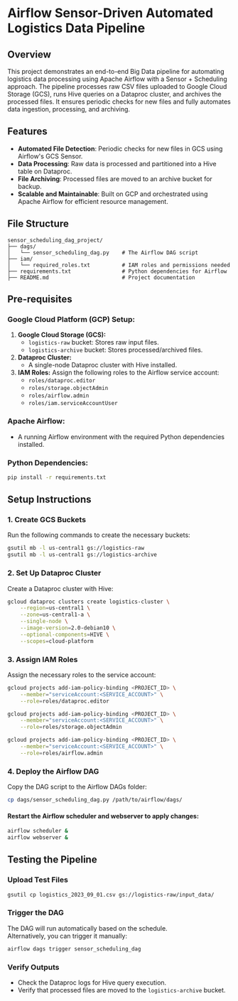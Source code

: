 # Airflow Sensor-Driven Automated Logistics Data Pipeline

## Overview
This project demonstrates an end-to-end Big Data pipeline for automating logistics data processing using Apache Airflow with a Sensor + Scheduling approach. The pipeline processes raw CSV files uploaded to Google Cloud Storage (GCS), runs Hive queries on a Dataproc cluster, and archives the processed files. It ensures periodic checks for new files and fully automates data ingestion, processing, and archiving.

## Features
- **Automated File Detection**: Periodic checks for new files in GCS using Airflow's GCS Sensor.
- **Data Processing**: Raw data is processed and partitioned into a Hive table on Dataproc.
- **File Archiving**: Processed files are moved to an archive bucket for backup.
- **Scalable and Maintainable**: Built on GCP and orchestrated using Apache Airflow for efficient resource management.

## File Structure
```plaintext
sensor_scheduling_dag_project/
├── dags/
│   └── sensor_scheduling_dag.py    # The Airflow DAG script
├── iam/
│   └── required_roles.txt          # IAM roles and permissions needed
├── requirements.txt                # Python dependencies for Airflow
├── README.md                       # Project documentation
```

## Pre-requisites

### Google Cloud Platform (GCP) Setup:
1. **Google Cloud Storage (GCS):**
   - `logistics-raw` bucket: Stores raw input files.
   - `logistics-archive` bucket: Stores processed/archived files.
2. **Dataproc Cluster:**
   - A single-node Dataproc cluster with Hive installed.
3. **IAM Roles:**
   Assign the following roles to the Airflow service account:
   - `roles/dataproc.editor`
   - `roles/storage.objectAdmin`
   - `roles/airflow.admin`
   - `roles/iam.serviceAccountUser`

### Apache Airflow:
- A running Airflow environment with the required Python dependencies installed.

### Python Dependencies:
```bash
pip install -r requirements.txt
```


## Setup Instructions

### 1. Create GCS Buckets
Run the following commands to create the necessary buckets:
```bash
gsutil mb -l us-central1 gs://logistics-raw
gsutil mb -l us-central1 gs://logistics-archive
```

### 2. Set Up Dataproc Cluster
Create a Dataproc cluster with Hive:
```bash
gcloud dataproc clusters create logistics-cluster \
    --region=us-central1 \
    --zone=us-central1-a \
    --single-node \
    --image-version=2.0-debian10 \
    --optional-components=HIVE \
    --scopes=cloud-platform
```

### 3. Assign IAM Roles
Assign the necessary roles to the service account:
```bash
gcloud projects add-iam-policy-binding <PROJECT_ID> \
    --member="serviceAccount:<SERVICE_ACCOUNT>" \
    --role=roles/dataproc.editor

gcloud projects add-iam-policy-binding <PROJECT_ID> \
    --member="serviceAccount:<SERVICE_ACCOUNT>" \
    --role=roles/storage.objectAdmin

gcloud projects add-iam-policy-binding <PROJECT_ID> \
    --member="serviceAccount:<SERVICE_ACCOUNT>" \
    --role=roles/airflow.admin
```

### 4. Deploy the Airflow DAG
Copy the DAG script to the Airflow DAGs folder:
```bash
cp dags/sensor_scheduling_dag.py /path/to/airflow/dags/
```

#### Restart the Airflow scheduler and webserver to apply changes:
```bash
airflow scheduler &
airflow webserver &
```


## Testing the Pipeline

### Upload Test Files
```bash
gsutil cp logistics_2023_09_01.csv gs://logistics-raw/input_data/
```

### Trigger the DAG

The DAG will run automatically based on the schedule.  
Alternatively, you can trigger it manually:
```bash
airflow dags trigger sensor_scheduling_dag
```

### Verify Outputs

- Check the Dataproc logs for Hive query execution.
- Verify that processed files are moved to the `logistics-archive` bucket.
